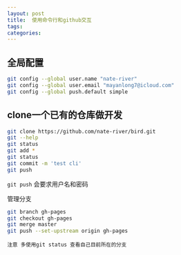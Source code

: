 ```yaml
---
layout: post
title:  使用命令行和github交互
tags:
categories:
---
```


## 全局配置

```sh
git config --global user.name "nate-river"
git config --global user.email "mayanlong7@icloud.com"
git config --global push.default simple
```

## clone一个已有的仓库做开发

```sh
git clone https://github.com/nate-river/bird.git
git --help
git status
git add *
git status
git commit -m 'test cli'
git push  
```

`git push` 会要求用户名和密码


管理分支

```sh
git branch gh-pages
git checkout gh-pages
git merge master
git push --set-upstream origin gh-pages
```

`注意 多使用git status 查看自己目前所在的分支`

